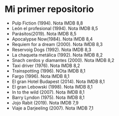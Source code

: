 # Mi primer repositorio

- Pulp Fiction (1994). Nota IMDB 8,8
- León el profesional (1994). Nota IMDB 8,5
- Parásitos(2019). Nota IMDB 8,5
- Apocalypse Now(1984). Nota IMDB 8,4
- Requiem for a dream (2000). Nota IMDB 8,3
- Reservoig Dogs (1992). Nota IMDB 8,3 
- La chaqueta metálica (1992). Nota IMDB 8,2
- Snach cerdos y diamantes (2000). Nota IMDB 8,2
- Taxi driver (1976). Nota IMDB 8,2
- Trainspotting (1996). NOta IMDB 8,1
- Fargo (1996). Nota IMDB 8,1
- El gran Hotel Budapest (2014). Nota IMDB 8,1
- El gran Lebowski (1998). Nota IMDB 8,1
- In to the wild (2007). Nota IMDB 8,1
- Barry Lyndon (1975). Nota IMDB 8,1
- Jojo Rabit (2019). Nota IMDB 7,9
- Viaje a Darjeeling (2007). Nota IMDB 7,1

